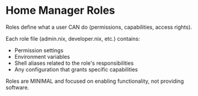 # Home Manager Roles

Roles define what a user CAN do (permissions, capabilities, access rights).

Each role file (admin.nix, developer.nix, etc.) contains:

- Permission settings
- Environment variables
- Shell aliases related to the role's responsibilities
- Any configuration that grants specific capabilities

Roles are MINIMAL and focused on enabling functionality, not providing software.
